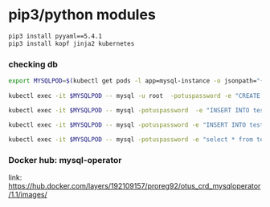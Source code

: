 # pip3/python modules

```sh
pip3 install pyyaml==5.4.1
pip3 install kopf jinja2 kubernetes
```

### checking db

```sh
export MYSQLPOD=$(kubectl get pods -l app=mysql-instance -o jsonpath="{.items[*].metadata.name}")
    
kubectl exec -it $MYSQLPOD -- mysql -u root  -potuspassword -e "CREATE TABLE test ( id smallint unsigned not null auto_increment, name varchar(20) not null, constraint pk_example primary key (id) );" otus-database

kubectl exec -it $MYSQLPOD -- mysql -potuspassword  -e "INSERT INTO test ( id, name ) VALUES ( null, 'some data' );" otus-database
     
kubectl exec -it $MYSQLPOD -- mysql -potuspassword -e "INSERT INTO test ( id, name ) VALUES ( null, 'some data-2' );" otus-database

kubectl exec -it $MYSQLPOD -- mysql -potuspassword -e "select * from test;" otus-database
```

### Docker hub: mysql-operator

link: https://hub.docker.com/layers/192109157/proreg92/otus_crd_mysqloperator/1.1/images/